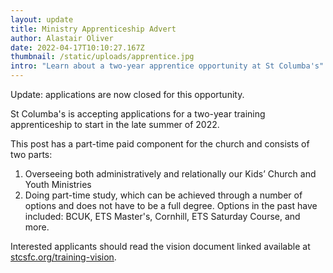 ```yaml
---
layout: update
title: Ministry Apprenticeship Advert
author: Alastair Oliver
date: 2022-04-17T10:10:27.167Z
thumbnail: /static/uploads/apprentice.jpg
intro: "Learn about a two-year apprentice opportunity at St Columba's"
---
```


Update: applications are now closed for this opportunity.

St Columba's is accepting applications for a two-year training apprenticeship to start in the late summer of 2022.

This post has a part-time paid component for the church and consists of two parts:

1. Overseeing both administratively and relationally our Kids’ Church and Youth Ministries
2. Doing part-time study, which can be achieved through a number of options and does not have to be a full degree. Options in the past have included: BCUK, ETS Master's, Cornhill, ETS Saturday Course, and more.

Interested applicants should read the vision document linked available at <a href="https://stcsfc.org/training-vision" target="_blank">stcsfc.org/training-vision</a>.

